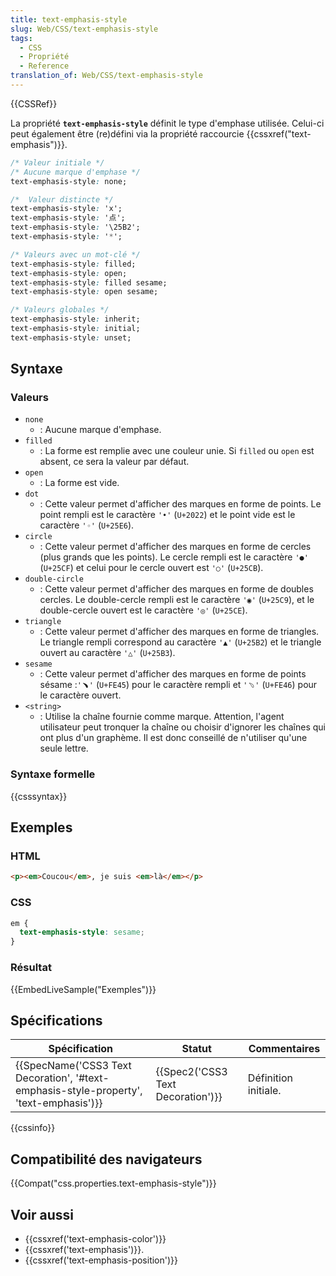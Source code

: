 ```yaml
---
title: text-emphasis-style
slug: Web/CSS/text-emphasis-style
tags:
  - CSS
  - Propriété
  - Reference
translation_of: Web/CSS/text-emphasis-style
---
```

{{CSSRef}}

La propriété **`text-emphasis-style`** définit le type d'emphase utilisée. Celui-ci peut également être (re)défini via la propriété raccourcie {{cssxref("text-emphasis")}}.

```css
/* Valeur initiale */
/* Aucune marque d'emphase */
text-emphasis-style: none;

/*  Valeur distincte */
text-emphasis-style: 'x';
text-emphasis-style: '点';
text-emphasis-style: '\25B2';
text-emphasis-style: '*';

/* Valeurs avec un mot-clé */
text-emphasis-style: filled;
text-emphasis-style: open;
text-emphasis-style: filled sesame;
text-emphasis-style: open sesame;

/* Valeurs globales */
text-emphasis-style: inherit;
text-emphasis-style: initial;
text-emphasis-style: unset;
```

## Syntaxe

### Valeurs

- `none`
  - : Aucune marque d'emphase.
- `filled`
  - : La forme est remplie avec une couleur unie. Si `filled` ou `open` est absent, ce sera la valeur par défaut.
- `open`
  - : La forme est vide.
- `dot`
  - : Cette valeur permet d'afficher des marques en forme de points. Le point rempli est le caractère `'•'` (`U+2022`) et le point vide est le caractère `'◦'` (`U+25E6`).
- `circle`
  - : Cette valeur permet d'afficher des marques en forme de cercles (plus grands que les points). Le cercle rempli est le caractère `'●'` (`U+25CF`) et celui pour le cercle ouvert est `'○'` (`U+25CB`).
- `double-circle`
  - : Cette valeur permet d'afficher des marques en forme de doubles cercles. Le double-cercle rempli est le caractère `'◉'` (`U+25C9`), et le double-cercle ouvert est le caractère `'◎'` (`U+25CE`).
- `triangle`
  - : Cette valeur permet d'afficher des marques en forme de triangles. Le triangle rempli correspond au caractère `'▲'` (`U+25B2`) et le triangle ouvert au caractère `'△'` (`U+25B3`).
- `sesame`
  - : Cette valeur permet d'afficher des marques en forme de points sésame :`'﹅'` (`U+FE45`) pour le caractère rempli et `'﹆'` (`U+FE46`) pour le caractère ouvert.
- `<string>`
  - : Utilise la chaîne fournie comme marque. Attention, l'agent utilisateur peut tronquer la chaîne ou choisir d'ignorer les chaînes qui ont plus d'un graphème. Il est donc conseillé de n'utiliser qu'une seule lettre.

### Syntaxe formelle

{{csssyntax}}

## Exemples

### HTML

```html
<p><em>Coucou</em>, je suis <em>là</em></p>
```

### CSS

```css
em {
  text-emphasis-style: sesame;
}
```

### Résultat

{{EmbedLiveSample("Exemples")}}

## Spécifications

| Spécification                                                                                                        | Statut                                       | Commentaires         |
| -------------------------------------------------------------------------------------------------------------------- | -------------------------------------------- | -------------------- |
| {{SpecName('CSS3 Text Decoration', '#text-emphasis-style-property', 'text-emphasis')}} | {{Spec2('CSS3 Text Decoration')}} | Définition initiale. |

{{cssinfo}}

## Compatibilité des navigateurs

{{Compat("css.properties.text-emphasis-style")}}

## Voir aussi

- {{cssxref('text-emphasis-color')}}
- {{cssxref('text-emphasis')}}.
- {{cssxref('text-emphasis-position')}}
